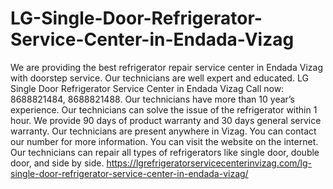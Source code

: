 # LG-Single-Door-Refrigerator-Service-Center-in-Endada-Vizag
We are providing the best refrigerator repair service center in Endada Vizag with doorstep service. Our technicians are well expert and educated. LG Single Door Refrigerator Service Center in Endada Vizag Call now: 8688821484, 8688821488. Our technicians have more than 10 year’s experience. Our technicians can solve the issue of the refrigerator within 1 hour. We provide 90 days of product warranty and 30 days general service warranty. Our technicians are present anywhere in Vizag. You can contact our number for more information. You can visit the website on the internet. Our technicians can repair all types of refrigerators like single door, double door, and side by side. https://lgrefrigeratorservicecenterinvizag.com/lg-single-door-refrigerator-service-center-in-endada-vizag/
